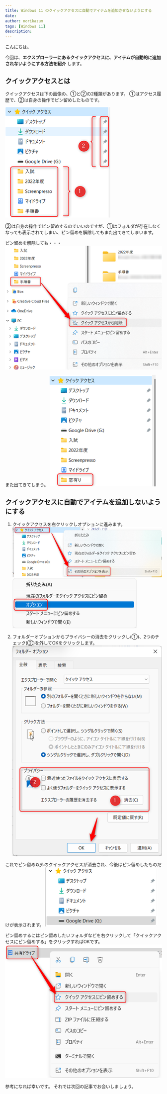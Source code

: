 ```yaml
---
title: Windows 11 のクイックアクセスに自動でアイテムを追加させないようにする
date: 
author: norikazum
tags: [Windows 11]
description: 
---
```

こんにちは。

今回は、**エクスプローラーにあるクイックアクセスに、アイテムが自動的に追加されないようにする方法を紹介** します。

## クイックアクセスとは

クイックアクセスは下の画像の、①と②の2種類があります。
①はアクセス履歴で、②は自身の操作でピン留めしたものです。

!["エクスプローラーのクイックアクセス"](images/2022-10-23_22h31_01.png "エクスプローラーのクイックアクセス")

②は自身の操作でピン留めするのでいいのですが、①はフォルダが存在しなくなっても表示されてしまい、ピン留めを解除してもまた出てきてしまいます。

ピン留めを解除しても・・・
!["クイックアクセスからピン留めを解除"](images/2022-10-23_22h36_51.png "クイックアクセスからピン留めを解除")

また出てきてしまう。
!["クイックアクセスに過去の履歴が表示される"](images/2022-10-23_22h38_34.png "クイックアクセスに過去の履歴が表示される")

## クイックアクセスに自動でアイテムを追加しないようにする

1. クイックアクセスを右クリックしオプションに進みます。
    ![](images/2022-10-23_22h43_03.png)
    ![](images/2022-10-23_22h44_56.png)

1. フォルダーオプションからプライバシーの消去をクリックし(①)、2つのチェック(②)を外してOKをクリックします。
    ![](images/2022-10-23_22h50_38.png)

これでピン留め以外のクイックアクセスが消去され、今後はピン留めしたものだけが表示されます。
![](images/2022-10-23_22h52_29.png)

ピン留めするにはピン留めしたいフォルダなどを右クリックして「クイックアクセスにピン留めする」をクリックすればOKです。
![](images/2022-10-23_23h00_52.png)

参考になれば幸いです。
それでは次回の記事でお会いしましょう。
